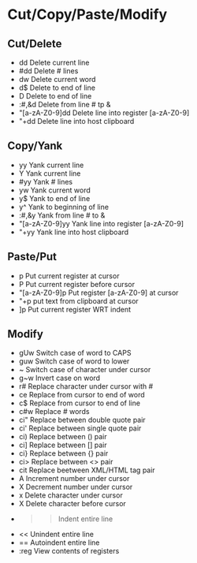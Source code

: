 # Cut/Copy/Paste/Modify
## Cut/Delete
+ dd Delete current line
+ #dd Delete # lines
+ dw Delete current word
+ d$ Delete to end of line
+ D Delete to end of line
+ :#,&d Delete from line # tp &
+ "[a-zA-Z0-9]dd Delete line into register [a-zA-Z0-9]
+ "+dd Delete line into host clipboard
## Copy/Yank
+ yy Yank current line
+ Y Yank current line
+ #yy Yank # lines
+ yw Yank current word
+ y$ Yank to end of line
+ y^ Yank to beginning of line
+ :#,&y Yank from line # to &
+ "[a-zA-Z0-9]yy Yank line into register [a-zA-Z0-9]
+ "+yy Yank line into host clipboard
## Paste/Put
+ p Put current register at cursor
+ P Put current register before cursor
+ "[a-zA-Z0-9]p Put register [a-zA-Z0-9] at cursor
+ "+p put text from clipboard at cursor
+ ]p Put current register WRT indent
## Modify
+ gUw Switch case of word to CAPS
+ guw Switch case of word to lower
+ ~ Switch case of character under cursor
+ g~w Invert case on word
+ r# Replace character under cursor with #
+ ce Replace from cursor to end of word
+ c$ Replace from cursor to end of line
+ c#w Replace # words
+ ci" Replace between double quote pair
+ ci' Replace between single quote pair
+ ci) Replace between () pair
+ ci] Replace between [] pair
+ ci} Replace between {} pair
+ ci> Replace between <> pair
+ cit Replace beetween XML/HTML tag pair
+ <ctrl>A Increment number under cursor
+ <ctrl>X Decrement number under cursor
+ x Delete character under cursor
+ X Delete character before cursor
+ >> Indent entire line
+ << Unindent entire line
+ == Autoindent entire line
+ :reg View contents of registers
